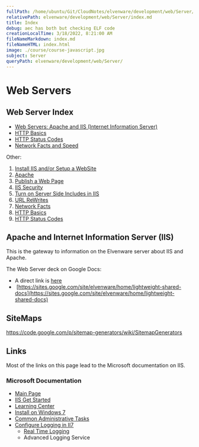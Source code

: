```yaml
---
fullPath: /home/ubuntu/Git/CloudNotes/elvenware/development/web/Server/index.md
relativePath: elvenware/development/web/Server/index.md
title: Index
debug: aec has both but checking ELF code
creationLocalTime: 3/18/2022, 8:21:00 AM
fileNameMarkdown: index.md
fileNameHTML: index.html
image: ./course/course-javascript.jpg
subject: Server
queryPath: elvenware/development/web/Server/
---
```


<!-- toc -->
<!-- tocstop -->

Web Servers
===========

Web Server Index
-----

-   [Web Servers: Apache and IIS (Internet Information Server)](Server/index.html)
-   [HTTP Basics](Server/HttpBasics.html)
-   [HTTP Status Codes](Server/HttpStatusCodes.html)
-   [Network Facts and Speed](Server/NetworkFacts.html)

Other:

<ol>
	<li><a href="/server-guide/SetupAWebSite.html">Install IIS and/or Setup a WebSite</a></li>
	<li><a href="/server-guide/Apache.html">Apache</a></li>
	<li><a href="/server-guide/PublishPage.html">Publish a Web Page</a></li>
	<li><a href="/server-guide/IisSecurity.html">IIS Security</a></li>
	<li><a href="/server-guide/ServerSideIncludes.html">Turn on Server Side Includes in IIS</a></li>
	<li><a href="/server-guide/UrlRewrites.html">URL ReWrites</a></li>
	<li><a href="/server-guide/NetworkFacts.html">Network Facts</a></li>
	<li><a href="/server-guide/HttpBasics.html">HTTP Basics</a></li>
	<li><a href="/server-guide/HttpStatusCodes.html">HTTP Status Codes</a></li>
</ol>


Apache and Internet Information Server (IIS)
--------------------------------------------

This is the gateway to information on the Elvenware server about IIS and
Apache.

The Web Server deck on Google Docs:

-   A direct link is
    [here](https://docs.google.com/present/view?id=d4jzqjs_34gfgc24df&pli=1)
-   [https://sites.google.com/site/elvenware/home/lightweight-shared-docs](https://sites.google.com/site/elvenware/home/lightweight-shared-docs)

## SiteMaps

https://code.google.com/p/sitemap-generators/wiki/SitemapGenerators


Links
-----

Most of the links on this page lead to the Microsoft documentation on
IIS.

### Microsoft Documentation

-   [Main
    Page](http://technet.microsoft.com/en-us/library/cc753433(WS.10).aspx)
-   [IIS Get Started](http://learn.iis.net/GetStarted)
-   [Learning Center](http://learn.iis.net/GetStarted)
-   [Install on Windows 7](http://technet.microsoft.com/en-us/library/cc725762.aspx)
-   [Common Administrative Tasks](http://technet.microsoft.com/en-us/library/cc732947.aspx)
-   [Configure Logging in II7](http://technet.microsoft.com/en-us/library/cc732079(WS.10).aspx)
    -   [Real Time Logging](http://learn.iis.net/page.aspx/581/advanced-logging-for-iis-70---real-time-logging/)
    -   Advanced Logging Service

